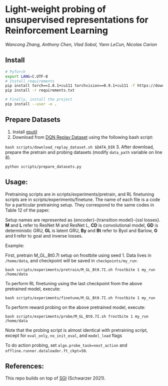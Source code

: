 # Light-weight probing of unsupervised representations for Reinforcement Learning 

*Wancong Zhang, Anthony Chen, Vlad Sobol, Yann LeCun, Nicolas Carion*

## Install 
```bash
# PyTorch
export LANG=C.UTF-8
# Install requirements
pip install torch==1.8.1+cu111 torchvision==0.9.1+cu111 -f https://download.pytorch.org/whl/torch_stable.html
pip install -r requirements.txt

# Finally, install the project
pip install --user -e .
```

## Prepare Datasets
1. Install [gsutil](https://cloud.google.com/storage/docs/gsutil_install#install)
2. Download from [DQN Replay Dataset](https://research.google/tools/datasets/dqn-replay/) using the following bash script:

```bash scripts/download_replay_dataset.sh $DATA_DIR```
3. After download, prepare the pretrain and probing datasets (modify ```data_path``` variable on line 8).

```python scripts/prepare_datasets.py```

## Usage:

Pretraining scripts are in scripts/experiments/pretrain, and RL finetuning scripts are in scripts/experiments/finetune. The name of each file is a code for a 
particular pretraining setup. They correspond to the same codes in Table 12 of the paper.

Setup names are represented as {encoder}-{transition model}-{ssl losses}. **M** and **L** refer to ResNet M and ResNet L, **CD** is convolutional model, 
**GD** is deterministic GRU, **GL** is latent GRU, **By** and **Bt** refer to Byol and Barlow, **G** and **I** refer to goal and inverse losses.

Example:

First, pretrain M_GL_Bt0.7I setup on frostbite using seed 1. Data lives in ```/home/data```, and checkpoint will be saved in ```checkpoints/my_run```:

```bash scripts/experiments/pretrain/M_GL_Bt0.7I.sh frostbite 1 my_run /home/data```

To perform RL finetuning using the last checkpoint from the above pretrained model, execute:

```bash scripts/experiments/finetune/M_GL_Bt0.7I.sh frostbite 1 my_run```

To perform reward probing on the above pretrained model, execute:

```bash scripts/experiments/probe/M_GL_Bt0.7I.sh frostbite 1 my_run /home/data```

Note that the probing script is almost identical with pretraining script, except for ```eval_only```, ```no_init_eval```, and ```model_load``` flags

To do action probing, set ```algo.probe_task=next_action``` and ```offline.runner.dataloader.ft_ckpt=50```.

## References:
This repo builds on top of [SGI](https://github.com/mila-iqia/SGI) (Schwarzer 2021).
